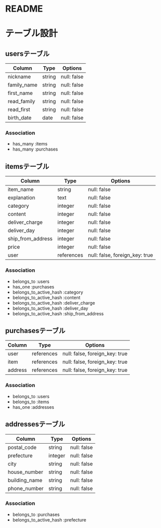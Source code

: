 # README

# テーブル設計

## usersテーブル

| Column              | Type   | Options     |
| ------------------- | ------ | ------------|
| nickname            | string | null: false |
| family_name         | string | null: false |
| first_name          | string | null: false |
| read_family         | string | null: false |
| read_first          | string | null: false |
| birth_date          | date   | null: false |

### Association
- has_many :items
- has_many :purchases

## itemsテーブル

| Column              | Type       | Options                        |
| ------------------- | ---------- | -------------------------------|
| item_name           | string     | null: false                    |
| explanation         | text       | null: false                    |
| category            | integer    | null: false                    |
| content             | integer    | null: false                    |
| deliver_charge      | integer    | null: false                    |
| deliver_day         | integer    | null: false                    |
| ship_from_address   | integer    | null: false                    |
| price               | integer    | null: false                    |
| user                | references | null: false, foreign_key: true |

### Association
- belongs_to :users
- has_one    :purchases
- belongs_to_active_hash :category
- belongs_to_active_hash :content
- belongs_to_active_hash :deliver_charge
- belongs_to_active_hash :deliver_day
- belongs_to_active_hash :ship_from_address

## purchasesテーブル

| Column           | Type       | Options                        |
| ---------------- | ---------  | -------------------------------|
| user             | references | null: false, foreign_key: true |
| item             | references | null: false, foreign_key: true |
| address          | references | null: false, foreign_key: true |

### Association
- belongs_to :users
- belongs_to :items
- has_one    :addresses

## addressesテーブル

| Column           | Type       | Options     |
| ---------------- | ---------  | ------------|
| postal_code      | string     | null: false |
| prefecture       | integer    | null: false |
| city             | string     | null: false |
| house_number     | string     | null: false |
| building_name    | string     | null: false |
| phone_number     | string     | null: false |

### Association
- belongs_to :purchases
- belongs_to_active_hash :prefecture